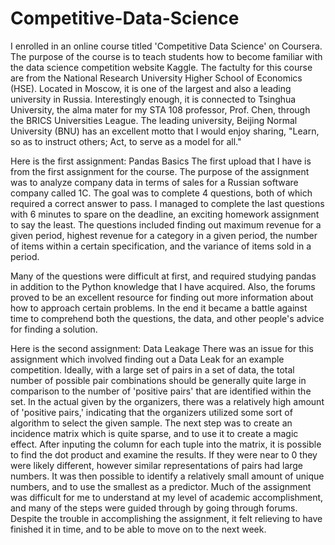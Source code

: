 # Competitive-Data-Science
I enrolled in an online course titled 'Competitive Data Science' on Coursera. The purpose of the course is to teach students how to become familiar with the data science competition website Kaggle. The factulty for this course are from the National Research University Higher School of Economics (HSE). Located in Moscow, it is one of the largest and also a leading university in Russia. Interestingly enough, it is connected to Tsinghua University, the alma mater for my STA 108 professor, Prof. Chen, through the BRICS Universities League. The leading university, Beijing Normal University (BNU) has an excellent motto that I would enjoy sharing, "Learn, so as to instruct others; Act, to serve as a model for all."

Here is the first assignment:
Pandas Basics
The first upload that I have is from the first assignment for the course. The purpose of the assignment was to analyze company data in terms of sales for a Russian software company called 1C. The goal was to complete 4 questions, both of which required a correct answer to pass. I managed to complete the last questions with 6 minutes to spare on the deadline, an exciting homework assignment to say the least. The questions included finding out maximum revenue for a given period, highest revenue for a category in a given period, the number of items within a certain specification, and the variance of items sold in a period.

Many of the questions were difficult at first, and required studying pandas in addition to the Python knowledge that I have acquired. Also, the forums proved to be an excellent resource for finding out more information about how to approach certain problems. In the end it became a battle against time to comprehend both the questions, the data, and other people's advice for finding a solution.

Here is the second assignment:
Data Leakage
There was an issue for this assignment which involved finding out a Data Leak for an example competition. Ideally, with a large set of pairs in a set of data, the total number of possible pair combinations should be generally quite large in comparison to the number of 'positive pairs' that are identified within the set. In the actual given by the organizers, there was a relatively high amount of 'positive pairs,' indicating that the organizers utilized some sort of algorithm to select the given sample. The next step was to create an incidence matrix which is quite sparse, and to use it to create a magic effect. After inputing the column for each tuple into the matrix, it is possible to find the dot product and examine the results. If they were near to 0 they were likely different, however similar representations of pairs had large numbers. It was then possible to identify a relatively small amount of unique numbers, and to use the smallest as a predictor. Much of the assignment was difficult for me to understand at my level of academic accomplishment, and many of the steps were guided through by going through forums. Despite the trouble in accomplishing the assignment, it felt relieving to have finished it in time, and to be able to move on to the next week.
